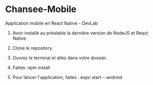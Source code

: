 # Chansee-Mobile
Application mobile en React Native - DevLab

1. Avoir installé au préalable la dernière version de NodeJS et React Native.

2. Clone le repository.

3. Ouvrez le terminal et allez dans votre dossier.

4. Faites: npm install

5. Pour lancer l'application, faites : expo start --android
